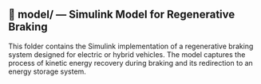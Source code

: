 ## 📁 model/ — Simulink Model for Regenerative Braking
This folder contains the Simulink implementation of a regenerative braking system designed for electric or hybrid vehicles. The model captures the process of kinetic energy recovery during braking and its redirection to an energy storage system.
